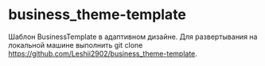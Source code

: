 # business_theme-template
Шаблон BusinessTemplate в адаптивном дизайне. Для развертывания на локальной машине выполнить git clone https://github.com/Leshii2902/business_theme-template. 
